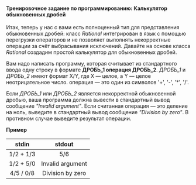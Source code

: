 #### Тренировочное задание по программированию: Калькулятор обыкновенных дробей ####

Итак, теперь у нас с вами есть полноценный тип для представления обыкновенных дробей: класс *Rational* интегрирован в язык с помощью перегрузки операторов и не позволяет выполнять некорректные операции за счёт выбрасывания исключений. Давайте на основе класса *Rational* создадим простой калькулятор для обыкновенных дробей.

Вам надо написать программу, которая считывает из стандартного ввода одну строку в формате **ДРОБЬ_1 операция ДРОБЬ_2**. *ДРОБЬ_1* и *ДРОБЬ_2* имеют формат X/Y, где X — целое, а Y — целое неотрицательное число. операция — это один из символов '+', '-', '*', '/'.

Если *ДРОБЬ_1* или *ДРОБЬ_2* является некорректной обыкновенной дробью, ваша программа должна вывести в стандартный вывод сообщение *"Invalid argument"*. Если считанная операция — это деление на ноль, выведите в стандартный вывод сообщение *"Division by zero"*. В противном случае выведите результат операции.

**Пример**

|             stdin              |             stdout             |
|:------------------------------:|:------------------------------:|
| 1/2 + 1/3                      | 5/6                            |
| 1/2 + 5/0                      | Invalid argument               |
| 4/5 / 0/8                      | Division by zero               |